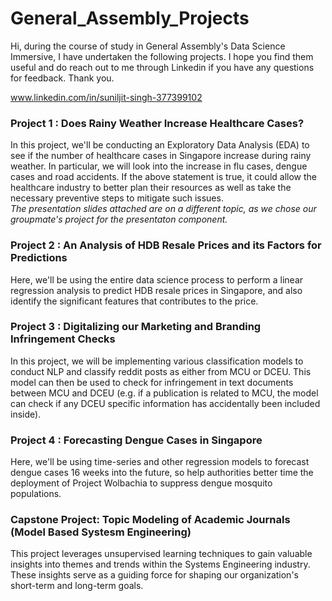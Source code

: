 # General_Assembly_Projects
Hi, during the course of study in General Assembly's Data Science Immersive, I have undertaken the following projects. I hope you find them useful and do reach out to me through Linkedin if you have any questions for feedback. Thank you.   

www.linkedin.com/in/suniljit-singh-377399102  

### Project 1 : Does Rainy Weather Increase Healthcare Cases?  
In this project, we'll be conducting an Exploratory Data Analysis (EDA) to see if the number of healthcare cases in Singapore increase during rainy weather. In particular, we will look into the increase in flu cases, dengue cases and road accidents. If the above statement is true, it could allow the healthcare industry to better plan their resources as well as take the necessary preventive steps to mitigate such issues.   
*The presentation slides attached are on a different topic, as we chose our groupmate's project for the presentaton component.*

### Project 2 : An Analysis of HDB Resale Prices and its Factors for Predictions  
Here, we'll be using the entire data science process to perform a linear regression analysis to predict HDB resale prices in Singapore, and also identify the significant features that contributes to the price.   

### Project 3 : Digitalizing our Marketing and Branding Infringement Checks
In this project, we will be implementing various classification models to conduct NLP and classify reddit posts as either from MCU or DCEU. This model can then be used to check for infringement in text documents between MCU and DCEU (e.g. if a publication is related to MCU, the model can check if any DCEU specific information has accidentally been included inside).

### Project 4 : Forecasting Dengue Cases in Singapore
Here, we'll be using time-series and other regression models to forecast dengue cases 16 weeks into the future, so help authorities better time the deployment of Project Wolbachia to suppress dengue mosquito populations. 

### Capstone Project: Topic Modeling of Academic Journals (Model Based Systesm Engineering)
This project leverages unsupervised learning techniques to gain valuable insights into themes and trends within the Systems Engineering industry. These insights serve as a guiding force for shaping our organization's short-term and long-term goals. 